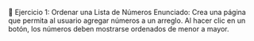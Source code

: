 🧩 Ejercicio 1: Ordenar una Lista de Números
Enunciado:
Crea una página que permita al usuario agregar números a un arreglo. Al hacer clic en un botón, los números deben mostrarse ordenados de menor a mayor.